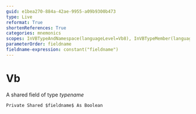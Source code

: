 ```yaml
---
guid: e1bea270-884a-42ae-9955-a09b9300b473
type: Live
reformat: True
shortenReferences: True
categories: mnemonics
scopes: InVBTypeAndNamespace(languageLevel=Vb8), InVBTypeMember(languageLevel=Vb8)
parameterOrder: fieldname
fieldname-expression: constant("fieldname")
---
```


# Vb

A shared field of type $typename$

```
Private Shared $fieldname$ As Boolean
```
